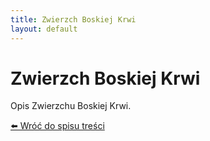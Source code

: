 ```yaml
---
title: Zwierzch Boskiej Krwi
layout: default
---
```


# Zwierzch Boskiej Krwi

Opis Zwierzchu Boskiej Krwi.

[⬅️ Wróć do spisu treści](../index.md)
